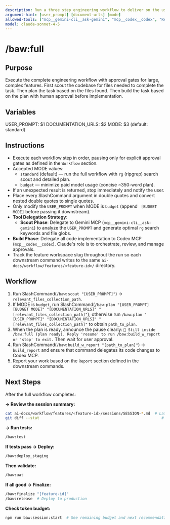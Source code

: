 ```yaml
---
description: Run a three step engineering workflow to deliver on the user_prompt
argument-hint: [user_prompt] [document-urls] [mode]
allowed-tools: ["mcp__gemini-cli__ask-gemini", "mcp__codex__codex", "Read", "Write", "Edit", "Glob", "Grep", "run_shell_command"]
model: claude-sonnet-4-5
---
```


# /baw:full

## Purpose
Execute the complete engineering workflow with approval gates for large, complex features.
First scout the codebase for files needed to complete the task.
Then plan the task based on the files found.
Then build the task based on the plan with human approval before implementation.

## Variables
USER_PROMPT: $1
DOCUMENTATION_URLS: $2
MODE: $3 (default: standard)

## Instructions
- Execute each workflow step in order, pausing only for explicit approval gates as defined in the `Workflow` section.
- Accepted MODE values:
  - `standard` (default) — run the full workflow with `rg` (ripgrep) search scout and detailed plan.
  - `budget` — minimize paid model usage (concise ~350-word plan).
- If an unexpected result is returned, stop immediately and notify the user.
- Place every SlashCommand argument in double quotes and convert nested double quotes to single quotes.
- Only modify the `USER_PROMPT` when MODE is `budget` (append ` [BUDGET MODE]` before passing it downstream).
- **Tool Delegation Strategy**:
  - **Scout Phase**: Delegate to Gemini MCP (`mcp__gemini-cli__ask-gemini`) to analyze the `USER_PROMPT` and generate optimal `rg` search keywords and file globs.
 - **Build Phase**: Delegate all code implementation to Codex MCP (`mcp__codex__codex`). Claude's role is to orchestrate, review, and manage approvals.
- Track the feature workspace slug throughout the run so each downstream command writes to the same
  `ai-docs/workflow/features/<feature-id>/` directory.

## Workflow
1. Run SlashCommand(`/baw:scout "[USER_PROMPT]"`) -> `relevant_files_collection_path`.
2. If MODE is `budget`, run SlashCommand(`/baw:plan "[USER_PROMPT] [BUDGET MODE]" "[DOCUMENTATION_URLS]" "[relevant_files_collection_path]"`); otherwise run `/baw:plan "[USER_PROMPT]" "[DOCUMENTATION_URLS]" "[relevant_files_collection_path]"` to obtain `path_to_plan`.
3. When the plan is ready, announce the pause clearly: `🛑 Still inside /baw:full (plan ready). Reply 'resume' to run /baw:build_w_report or 'stop' to exit.` Then wait for user approval.
4. Run SlashCommand(`/baw:build_w_report "[path_to_plan]"`) -> `build_report` and ensure that command delegates its code changes to Codex MCP.
5. Report your work based on the `Report` section defined in the downstream commands.

## Next Steps
After the full workflow completes:

**→ Review the session summary:**
```bash
cat ai-docs/workflow/features/<feature-id>/sessions/SESSION-*.md  # Latest session
git diff --stat                                                      # See all changes
```

**→ Run tests:**
```bash
/baw:test
```

**If tests pass → Deploy:**
```bash
/baw:deploy_staging
```

**Then validate:**
```bash
/baw:uat
```

**If all good → Finalize:**
```bash
/baw:finalize "[feature-id]"
/baw:release  # Deploy to production
```

**Check token budget:**
```bash
npm run baw:session:start  # See remaining budget and next recommendations
```
